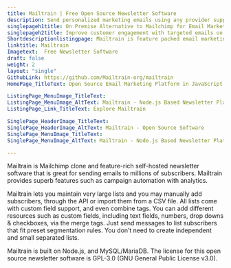 ```yaml
---
title: Mailtrain | Free Open Source Newsletter Software
description: Send personalized marketing emails using any provider supporting SMTP. Improve email mailing success rate with bounce management features.
singlepageh1title: On Premise Alternative to Mailchimp for Email Marketing
singlepageh2title: Improve customer engagement with targeted emails on promotions, updates and grow business by converting subscribers into customers using analytics tools.
Shortdescriptionlistingpage: Mailtrain is feature packed email marketing software that lets companies connect directly with customers and and build brand engagement.
linktitle: Mailtrain
Imagetext:  Free Newsletter Software 
draft: false
weight: 2
layout: "single"
GithubLink: https://github.com/Mailtrain-org/mailtrain
HomePage_TitleText: Open Source Email Marketing Platform in JavaScript NodeJS

ListingPage_MenuImage_TitleText: 
ListingPage_MenuImage_AltText: Mailtrain - Node.js Based Newsletter Platform
ListingPage_Link_TitleText: Explore Mailtrain

SinglePage_HeaderImage_TitleText: 
SinglePage_HeaderImage_AltText: Mailtrain - Open Source Software
SinglePage_MenuImage_TitleText: 
SinglePage_MenuImage_AltText: Mailtrain - Node.js Based Newsletter Platform

---
```


Mailtrain is Mailchimp clone and feature-rich self-hosted newsletter software that is great for sending emails to millions of subscribers. Mailtrain provides superb features such as campaign automation with analytics.

Mailtrain lets you maintain very large lists and you may manually add subscribers, through the API or import them from a CSV file. All lists come with custom field support, and even combine tags. You can add different resources such as custom fields, including text fields, numbers, drop downs &amp; checkboxes, via the merge tags. Just send messages to list subscribers that fit preset segmentation rules. You don’t need to create independent and small separated lists.

Mailtrain is built on Node.js, and MySQL/MariaDB. The license for this open source newsletter software is GPL-3.0 (GNU General Public License v3.0).